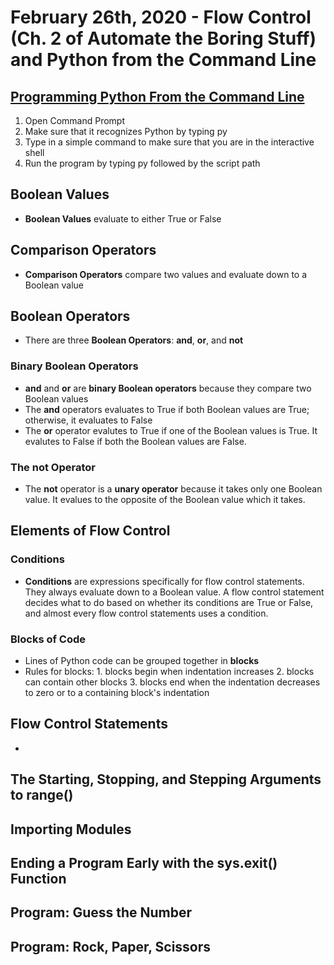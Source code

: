 # February 26th, 2020 - Flow Control (Ch. 2 of Automate the Boring Stuff) and Python from the Command Line

## [Programming Python From the Command Line](https://docs.python.org/3/faq/windows.html)

1. Open Command Prompt
2. Make sure that it recognizes Python by typing py
3. Type in a simple command to make sure that you are in the interactive shell
4. Run the program by typing py followed by the script path

## Boolean Values

- **Boolean Values** evaluate to either True or False

## Comparison Operators 

- **Comparison Operators** compare two values and evaluate down to a Boolean value

## Boolean Operators

- There are three **Boolean Operators**: **and**, **or**, and **not**

### Binary Boolean Operators

- **and** and **or** are **binary Boolean operators** because they compare two Boolean values
- The **and** operators evaluates to True if both Boolean values are True; otherwise, it evaluates to False
- The **or** operator evalutes to True if one of the Boolean values is True. It evalutes to False if both the Boolean values are False. 

### The not Operator

- The **not** operator is a **unary operator** because it takes only one Boolean value. It evalues to the opposite of the Boolean value which it takes. 

## Elements of Flow Control

### Conditions

- **Conditions** are expressions specifically for flow control statements. They always evaluate down to a Boolean value. A flow control statement decides what to do based on whether its conditions are True or False, and almost every flow control statements uses a condition. 

### Blocks of Code

- Lines of Python code can be grouped together in **blocks**
- Rules for blocks: 1. blocks begin when indentation increases 2. blocks can contain other blocks 3. blocks end when the indentation decreases to zero or to a containing block's indentation

## Flow Control Statements 

- 

## The Starting, Stopping, and Stepping Arguments to range()

## Importing Modules

## Ending a Program Early with the sys.exit() Function

## Program: Guess the Number

## Program: Rock, Paper, Scissors 
